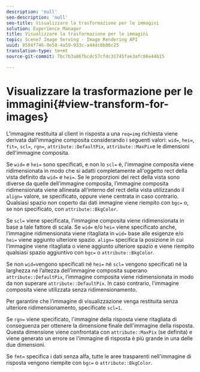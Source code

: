 ```yaml
---
description: 'null'
seo-description: 'null'
seo-title: Visualizzare la trasformazione per le immagini
solution: Experience Manager
title: Visualizzare la trasformazione per le immagini
topic: Scene7 Image Serving - Image Rendering API
uuid: 8594f746-0e58-4a59-933c-a44dc0b06c25
translation-type: tm+mt
source-git-commit: 7bc7b3a86fbcdc57cfdc31745fae3afc06e44b15

---
```



# Visualizzare la trasformazione per le immagini{#view-transform-for-images}

L&#39;immagine restituita al client in risposta a una `req=img` richiesta viene derivata dall&#39;immagine composita considerando i seguenti valori: `wid=`, `hei=`, `fit=`, `scl=`, `rgn=`, `attribute::DefaultPix`, `attribute::MaxPix`e le dimensioni dell&#39;immagine composita.

Se `wid=` e `hei=` sono specificati, e non lo `scl=` è, l&#39;immagine composita viene ridimensionata in modo che si adatti completamente all&#39;oggetto rect della vista definito da `wid=` e `hei=`. Se le proporzioni del rect della vista sono diverse da quelle dell’immagine composita, l’immagine composita ridimensionata viene allineata all’interno del rect della vista utilizzando il `align=` valore, se specificato, oppure viene centrata in caso contrario. Qualsiasi spazio non coperto dai dati immagine viene riempito con `bgc=` o, se non specificato, con `attribute::BkgColor`.

Se `scl=` viene specificata, l&#39;immagine composita viene ridimensionata in base a tale fattore di scala. Se `wid=` e/o `hei=` viene specificato anche, l’immagine ridimensionata viene ritagliata in `wid=` base alle esigenze e/o `hei=` viene aggiunto ulteriore spazio. `align=` specifica la posizione in cui l’immagine viene ritagliata o viene aggiunto ulteriore spazio e viene riempito qualsiasi spazio aggiuntivo con `bgc=` o `attribute::BkgColor`.

Se non `wid=`vengono specificati né `hei=` né `scl=` vengono specificati né la larghezza né l’altezza dell’immagine composita superano `attribute::DefaultPix`, l’immagine composita viene ridimensionata in modo da non superare `attribute::DefaultPix`. In caso contrario, l&#39;immagine composita viene utilizzata senza ridimensionamento.

Per garantire che l’immagine di visualizzazione venga restituita senza ulteriore ridimensionamento, specificate `scl=1`.

Se `rgn=` viene specificato, l&#39;immagine della risposta viene ritagliata di conseguenza per ottenere la dimensione finale dell&#39;immagine della risposta. Questa dimensione viene confrontata con `attribute::MaxPix` (se definita) e viene generato un errore se l&#39;immagine di risposta è più grande in una delle due dimensioni.

Se `fmt=` specifica i dati senza alfa, tutte le aree trasparenti nell&#39;immagine di risposta vengono riempite con `bgc=` o `attribute::BkgColor`.
